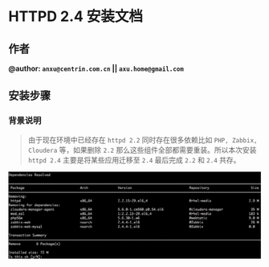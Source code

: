#  HTTPD 2.4 安装文档

## 作者

**@author: `anxu@centrin.com.cn` || `axu.home@gmail.com`**

## 安装步骤

### 背景说明

> 由于现在环境中已经存在 `httpd 2.2` 同时存在很多依赖比如 `PHP, Zabbix, Cloudera` 等，如果删除 `2.2` 那么这些组件全部都需要重装。所以本次安装 `httpd 2.4` 主要是将某些应用迁移至 `2.4` 最后完成 `2.2` 和 `2.4` 共存。

![](assets/markdown-img-paste-20171010145621358.png)
